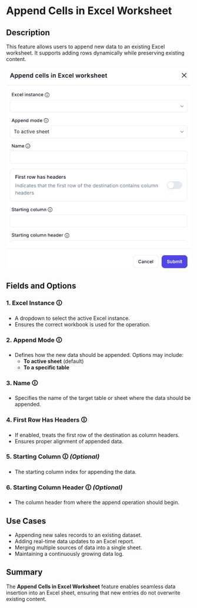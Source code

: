 # Append Cells in Excel Worksheet  

## Description

This feature allows users to append new data to an existing Excel worksheet. It supports adding rows dynamically while preserving existing content.  

![Append Cells in Excel](append-cells-in-excel-worksheet.png)  

## Fields and Options  

### 1. **Excel Instance** 🛈

- A dropdown to select the active Excel instance.  
- Ensures the correct workbook is used for the operation.  

### 2. **Append Mode** 🛈

- Defines how the new data should be appended. Options may include:  
  - **To active sheet** (default)  
  - **To a specific table**  

### 3. **Name** 🛈

- Specifies the name of the target table or sheet where the data should be appended.  

### 4. **First Row Has Headers** 🛈

- If enabled, treats the first row of the destination as column headers.  
- Ensures proper alignment of appended data.  

### 5. **Starting Column** 🛈 *(Optional)*

- The starting column index for appending the data.  

### 6. **Starting Column Header** 🛈 *(Optional)*

- The column header from where the append operation should begin.  

## Use Cases

- Appending new sales records to an existing dataset.  
- Adding real-time data updates to an Excel report.  
- Merging multiple sources of data into a single sheet.  
- Maintaining a continuously growing data log.  

## Summary

The **Append Cells in Excel Worksheet** feature enables seamless data insertion into an Excel sheet, ensuring that new entries do not overwrite existing content.  
